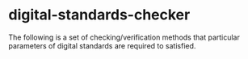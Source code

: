 # digital-standards-checker
The following is a set of checking/verification methods that particular parameters of digital standards are required to satisfied. 
